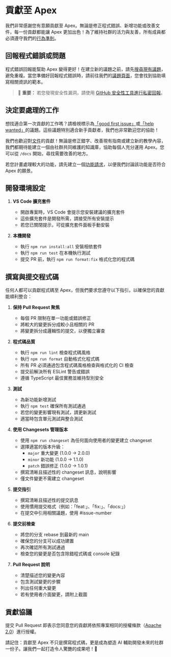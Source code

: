 # 貢獻至 Apex

我們非常感謝您有意願貢獻至 Apex。無論是修正程式錯誤、新增功能或改善文件，每一份貢獻都能讓 Apex 更加出色！為了維持社群的活力與友善，所有成員都必須遵守我們的[行為準則](CODE_OF_CONDUCT.md)。

## 回報程式錯誤或問題

程式錯誤回報能幫助 Apex 變得更好！在建立新的議題之前，請先[搜尋現有議題](https://github.com/apex/apex/issues)，避免重複。當您準備好回報程式錯誤時，請前往我們的[議題頁面](https://github.com/apex/apex/issues/new/choose)，您會找到協助填寫相關資訊的範本。

<blockquote class='warning-note'>
    🔐 <b>重要：</b> 若您發現安全性漏洞，請使用 <a href="https://github.com/apex/apex/security/advisories/new">GitHub 安全性工具進行私密回報</a>。
</blockquote>

## 決定要處理的工作

想找適合第一次貢獻的工作嗎？請檢視標示為[「good first issue」](https://github.com/apex/apex/labels/good%20first%20issue)或[「help wanted」](https://github.com/apex/apex/labels/help%20wanted)的議題。這些議題特別適合新手貢獻者，我們也非常歡迎您的協助！

我們也歡迎對[文件](https://github.com/apex/apex/tree/main/docs)的貢獻！無論是修正錯字、改善現有指南或建立新的教學內容，我們都期待能建立一個由社群共同維護的知識庫，協助每個人充分運用 Apex。您可以從 `/docs` 開始，尋找需要改善的地方。

若您計畫處理較大的功能，請先建立一個[功能請求](https://github.com/apex/apex/discussions/categories/feature-requests?discussions_q=is%3Aopen+category%3A%22Feature+Requests%22+sort%3Atop)，以便我們討論該功能是否符合 Apex 的願景。

## 開發環境設定

1. **VS Code 擴充套件**
    - 開啟專案時，VS Code 會提示您安裝建議的擴充套件
    - 這些擴充套件是開發所需，請接受所有安裝提示
    - 若您已關閉提示，可從擴充套件面板手動安裝

2. **本機開發**
    - 執行 `npm run install:all` 安裝相依套件
    - 執行 `npm run test` 在本機執行測試
    - 提交 PR 前，執行 `npm run format:fix` 格式化您的程式碼

## 撰寫與提交程式碼

任何人都可以貢獻程式碼至 Apex，但我們要求您遵守以下指引，以確保您的貢獻能順利整合：

1. **保持 Pull Request 聚焦**
    - 每個 PR 限制在單一功能或錯誤修正
    - 將較大的變更拆分成較小且相關的 PR
    - 將變更拆分成邏輯性的提交，以便獨立審查

2. **程式碼品質**
    - 執行 `npm run lint` 檢查程式碼風格
    - 執行 `npm run format` 自動格式化程式碼
    - 所有 PR 必須通過包含程式碼風格檢查與格式化的 CI 檢查
    - 提交前解決所有 ESLint 警告或錯誤
    - 遵循 TypeScript 最佳實務並維持型別安全

3. **測試**
    - 為新功能新增測試
    - 執行 `npm test` 確保所有測試通過
    - 若您的變更影響現有測試，請更新測試
    - 適當時包含單元測試與整合測試

4. **使用 Changesets 管理版本**
    - 使用 `npm run changeset` 為任何面向使用者的變更建立 changeset
    - 選擇適當的版本升級：
        - `major` 重大變更 (1.0.0 → 2.0.0)
        - `minor` 新功能 (1.0.0 → 1.1.0)
        - `patch` 錯誤修正 (1.0.0 → 1.0.1)
    - 撰寫清晰且描述性的 changeset 訊息，說明影響
    - 僅文件變更不需建立 changeset

5. **提交指引**
    - 撰寫清晰且描述性的提交訊息
    - 使用慣用提交格式（例如：「feat:」、「fix:」、「docs:」）
    - 在提交中引用相關議題，使用 #issue-number

6. **提交前檢查**
    - 將您的分支 rebase 到最新的 main
    - 確保您的分支可以成功建置
    - 再次確認所有測試通過
    - 檢查您的變更是否包含除錯程式碼或 console 紀錄

7. **Pull Request 說明**
    - 清楚描述您的變更內容
    - 包含測試變更的步驟
    - 列出任何重大變更
    - 若有使用者介面變更，請附上截圖

## 貢獻協議

提交 Pull Request 即表示您同意您的貢獻將依照專案相同的授權條款（[Apache 2.0](LICENSE)）進行授權。

請記住：貢獻至 Apex 不只是撰寫程式碼，更是成為塑造 AI 輔助開發未來的社群一份子。讓我們一起打造令人驚艷的成果吧！🚀

